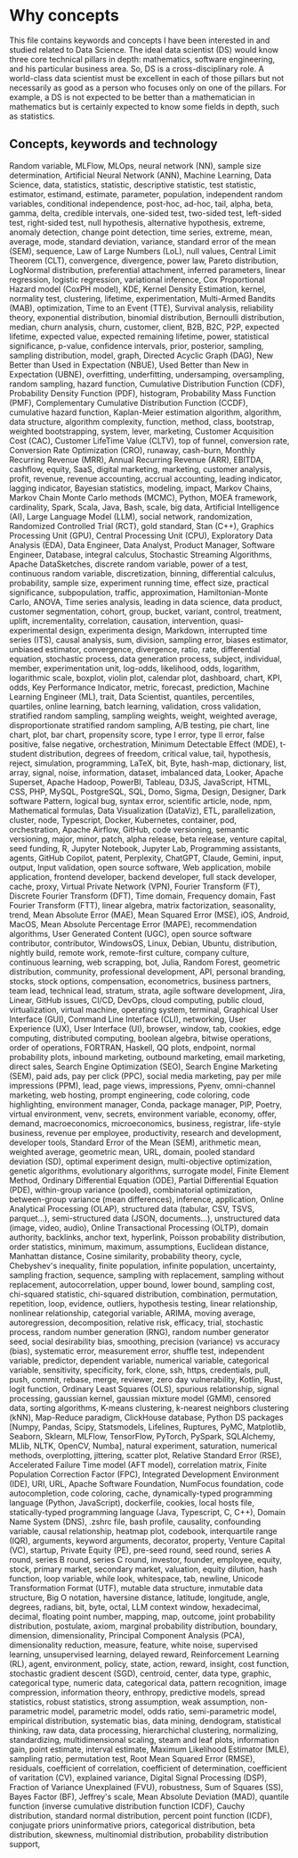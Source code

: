 # Why concepts
This file contains keywords and concepts I have been interested in and studied related to Data Science.
The ideal data scientist (DS) would know three core technical pillars in depth: mathematics,
software engineering, and his particular business area. So, DS is a cross-disciplinary role.
A world-class data scientist must be excellent in each of those pillars but not necessarily as 
good as a person who focuses only on one of the pillars. 
For example, a DS is not expected to be better than a mathematician in mathematics 
but is certainly expected to know some fields in depth, such as statistics.

## Concepts, keywords and technology
Random variable, MLFlow, MLOps, neural network (NN), sample size determination,
Artificial Neural Network (ANN), Machine Learning, Data Science, data, statistics, statistic,
descriptive statistic, test statistic, estimator, estimand, estimate, parameter, population,
independent random variables, conditional independence, post-hoc, ad-hoc, tail,
alpha, beta, gamma, delta, credible intervals, one-sided test, two-sided test, left-sided test,
right-sided test, null hypothesis, alternative hypothesis, extreme, anomaly detection,
change point detection, time series, extreme, mean, average, mode, standard deviation,
variance, standard error of the mean (SEM), sequence, Law of Large Numbers (LoL), null values,
Central Limit Theorem (CLT), convergence, divergence, power law, Pareto distribution,
LogNormal distribution, preferential attachment, inferred parameters, linear regression,
logistic regression, variational inference, Cox Proportional Hazard model (CoxPH model), KDE,
Kernel Density Estimation, kernel, normality test, clustering, lifetime, experimentation,
Multi-Armed Bandits (MAB), optimization, Time to an Event (TTE), Survival analysis,
reliability theory, exponential distribution, binomial distribution, Bernoulli distribution, median,
churn analysis, churn, customer, client, B2B, B2C, P2P, expected lifetime, expected value,
expected remaining lifetime, power, statistical significance, p-value, confidence intervals,
prior, posterior, sampling, sampling distribution, model, graph, Directed Acyclic Graph (DAG),
New Better than Used in Expectation (NBUE), Used Better than New in Expectation (UBNE),
overfitting, underfitting, undersamping, oversampling, random sampling, hazard function,
Cumulative Distribution Function (CDF), Probability Density Function (PDF), histogram,
Probability Mass Function (PMF), Complementary Cumulative Distribution Function (CCDF),
cumulative hazard function, Kaplan-Meier estimation algorithm, algorithm, data structure,
algorithm complexity, function, method, class, bootstrap, weighted bootstrapping,
system, lever, marketing, Customer Acquisition Cost (CAC), Customer LifeTime Value (CLTV),
top of funnel, conversion rate, Conversion Rate Optimization (CRO), runaway, cash-burn,
Monthly Recurring Revenue (MRR), Annual Recurring Revenue (ARR), EBITDA,  cashflow,
equity, SaaS, digital marketing, marketing, customer analysis, profit, revenue, revenue accounting,
accrual accounting, leading indicator, lagging indicator, Bayesian statistics, modeling, impact,
Markov Chains, Markov Chain Monte Carlo methods (MCMC), Python, MOEA framework, cardinality,
Spark, Scala, Java, Bash, scale, big data, Artificial Intelligence (AI), Large Language Model (LLM),
social network, randomization, Randomized Controlled Trial (RCT), gold standard, Stan (C++),
Graphics Processing Unit (GPU), Central Processing Unit (CPU), Exploratory Data Analysis (EDA),
Data Engineer, Data Analyst, Product Manager, Software Engineer, Database, integral calculus,
Stochastic Streaming Algorithms, Apache DataSketches, discrete random variable, power of a test,
continuous random variable, discretization, binning, differential calculus, probability, sample size,
experiment running time, effect size, practical significance, subpopulation, traffic, approximation,
Hamiltonian-Monte Carlo, ANOVA, Time series analysis, leading in data science, data product,
customer segmentation, cohort, group, bucket, variant, control, treatment, uplift, incrementality,
correlation, causation,  intervention, quasi-experimental design, experimenta design, Markdown,
interrupted time series (ITS), causal analysis, sum, division, sampling error, biases estimator,
unbiased estimator, convergence, divergence, ratio, rate, differential equation, stochastic process,
data generation process, subject, individual, member, experimentation unit, log-odds, likelihood,
odds, logarithm, logarithmic scale, boxplot, violin plot, calendar plot, dashboard, chart, KPI, odds,
Key Performance Indicator, metric, forecast, prediction, Machine Learning Engineer (ML), trait,
Data Scientist, quantiles, percentiles, quartiles, online learning, batch learning, validation,
cross validation, stratified random sampling, sampling weights, weight, weighted average,
disproportionate stratified random sampling, A/B testing, pie chart, line chart, plot, bar chart,
propensity score, type I error, type II error, false positive, false negative, orchestration,
Minimum Detectable Effect (MDE), t-student distribution, degrees of freedom, critical value, tail,
hypothesis, reject, simulation, programming, LaTeX, bit, Byte, hash-map, dictionary, list, array,
signal, noise, information, dataset, imbalanced data, Looker, Apache Superset, Apache Hadoop,
PowerBI, Tableau, D3JS, JavaScript, HTML, CSS, PHP, MySQL, PostgreSQL, SQL, Domo,
Sigma, Design, Designer, Dark software Pattern, logical bug, syntax error, scientific article, node, npm,
Mathematical formulas, Data Visualization (DataViz), ETL, parallelization, cluster, node, Typescript,
Docker, Kubernetes, container, pod, orchestration, Apache Airflow, GitHub, code versioning,
semantic versioning, major, minor, patch, alpha release, beta release, venture capital, seed funding,
R, Jupyter Notebook, Jupyter Lab, Programming assistants, agents, GitHub Copilot, patent,
Perplexity, ChatGPT, Claude, Gemini, input, output, Input validation, open source software,
Web application, mobile application, frontend developer, backend developer, full stack developer,
cache, proxy, Virtual Private Network (VPN), Fourier Transform (FT), Discrete Fourier Transform (DFT),
Time domain, Frequency domain, Fast Fourier Transform (FTT), linear algebra, matrix factorization,
seasonality, trend, Mean Absolute Error (MAE), Mean Squared Error (MSE), iOS, Android, MacOS,
Mean Absolute Percentage Error (MAPE), recommendation algorithms, User Generated Content (UGC),
open source software contributor, contributor, WindowsOS, Linux, Debian, Ubuntu, distribution,
nightly build, remote work, remote-first culture, company culture, continuous learning, web scrapping,
bot, Julia, Random Forest, geometric distribution, community, professional development, API,
personal branding, stocks, stock options, compensation, econometrics, business partners, team lead,
technical lead, stratum, strata, agile software development, Jira, Linear, GitHub issues, CI/CD,
DevOps, cloud computing, public cloud, virtualization, virtual machine, operating system, terminal,
Graphical User Interface (GUI), Command Line Interface (CLI), networking, User Experience (UX),
User Interface (UI), browser, window, tab, cookies, edge computing, distributed computing,
boolean algebra, bitwise operations, order of operations, FORTRAN, Haskell, QQ plots, endpoint,
normal probability plots, inbound marketing, outbound marketing, email marketing, direct sales,
Search Engine Optimization (SEO), Search Engine Marketing (SEM), paid ads, pay per click (PPC),
social media marketing, pay per mile impressions (PPM), lead, page views, impressions, Pyenv,
omni-channel marketing, web hosting, prompt engineering, code coloring, code highlighting,
environment manager, Conda, package manager, PIP, Poetry, virtual environment, venv, secrets,
environment variable, economy, offer, demand, macroeconomics, microeconomics, business, registrar,
life-style business, revenue per employee, productivity, research and development, developer tools,
Standard Error of the Mean (SEM), arithmetic mean, weighted average, geometric mean, URL, domain,
pooled standard deviation (SD), optimal experiment design, multi-objective optimization, genetic algorithms,
evolutionary algorithms, surrogate model, Finite Element Method, Ordinary Differential Equation (ODE),
Partial Differential Equation (PDE),  within-group variance (pooled), combinatorial optimization,
between-group variance (mean differences), inference, application, Online Analytical Processing (OLAP),
structured data (tabular, CSV, TSVS, parquet...), semi-structured data (JSON, documents...),
unstructured data (image, video, audio), Online Transactional Processing (OLTP), domain authority,
backlinks, anchor text, hyperlink, Poisson probability distribution, order statistics, minimum, maximum,
assumptions, Euclidean distance, Manhattan distance, Cosine similarity, probability theory, cycle,
Chebyshev's inequality, finite population, infinite population, uncertainty, sampling fraction, sequence,
sampling with replacement, sampling without replacement, autocorrelation, upper bound, lower bound,
sampling cost, chi-squared statistic, chi-squared distribution, combination, permutation, repetition, loop,
evidence, outliers, hypothesis testing, linear relationship, nonlinear relationship, categorial variable,
ARIMA, moving average, autoregression, decomposition, relative risk, efficacy, trial, stochastic process,
random number generation (RNG), random number generator seed, social desirability bias, smoothing,
precision (variance) vs accuracy (bias), systematic error, measurement error, shuffle test,
independent variable, predictor, dependent variable, numerical variable, categorical variable,
sensitivity, specificity, fork, clone, ssh, https, credentials, pull, push, commit, rebase, merge, reviewer,
zero day vulnerability, Kotlin, Rust, logit function, Ordinary Least Squares (OLS), spurious relationship,
signal processing, gaussian kernel, gaussian mixture model (GMM), censored data, sorting algorithms,
K-means clustering, k-nearest neighbors clustering (kNN), Map-Reduce paradigm, ClickHouse database,
Python  DS packages  [Numpy, Pandas, Scipy, Statsmodels, Lifelines, Ruptures, PyMC, Matplotlib,
Seaborn, Sklearn, MLFlow, TensorFlow, PyTorch, PySpark, SQLAlchemy, MLlib, NLTK, OpenCV,
Numba], natural experiment, saturation, numerical methods, overplotting, jittering, scatter plot,
Relative Standard Error (RSE), Accelerated Failure Time model (AFT model), correlation matrix,
Finite Population Correction Factor (FPC), Integrated Development Environment (IDE), URI, URL,
Apache Software Foundation, NumFocus foundation, code autocompletion, code coloring, cache,
dynamically-typed programming language (Python, JavaScript), dockerfile, cookies, local hosts file,
statically-typed programming language (Java, Typescript, C, C++),  Domain Name System (DNS),
.zshrc file, bash profile, causality, confounding variable, causal relationship,  heatmap plot, codebook,
interquartile range (IQR), arguments, keyword arguments, decorator, property, Venture Capital (VC),
startup, Private Equity (PE), pre-seed round, seed round, series A round, series B round,
series C round, investor, founder, employee, equity, stock, primary market, secondary market,
valuation, equity dilution, hash function, loop variable, while look, whitespace, tab, newline,
Unicode Transformation Format (UTF), mutable data structure, inmutable data structure,
Big O notation, haversine distance, latitude, longitude, angle, degrees, radians, bit, byte, octal,
LLM context window, hexadecimal, decimal, floating point number, mapping, map, outcome,
joint probability distribution, postulate, axiom, marginal probability distribution, boundary,
dimension, dimensionality, Principal Component Analysis (PCA), dimensionality reduction,
measure, feature, white noise, supervised learning, unsupervised learning, delayed reward,
Reinforcement Learning (RL), agent, environment, policy, state, action, reward, insight,
cost function, stochastic gradient descent (SGD), centroid, center, data type, graphic,
categorical type, numeric data, categorical data, pattern recognition, image compression,
information theory, enthropy, predictive models, spread statistics, robust statistics,
strong assumption, weak assumption, non-parametric model, parametric model, odds ratio,
semi-parametric model, empirical distribution, systematic bias, data mining, dendogram,
statistical thinking, raw data, data processing, hierarchichal clustering, normalizing,
standardizing, multidimensional scaling, steam and leaf plots, information gain,
point estimate, interval estimate, Maximum Likelihood Estimator (MLE), sampling ratio,
permutation test, Root Mean Squared Error (RMSE), residuals, coefficient of correlation,
coefficient of determination, coefficient of varitation (CV), explained variance,
Digital Signal Processing (DSP), Fraction of Variance Unexplained (FVU), robustness,
Sum of Squares (SS), Bayes Factor (BF), Jeffrey's scale, Mean Absolute Deviation (MAD),
quantile function (inverse cumulative distribution function ICDF), Cauchy distribution,
standard normal distribution, percent point function (ICDF), conjugate priors
uninformative priors, categorical distribution, beta distribution, skewness,
multinomial distribution, probability distribution support,